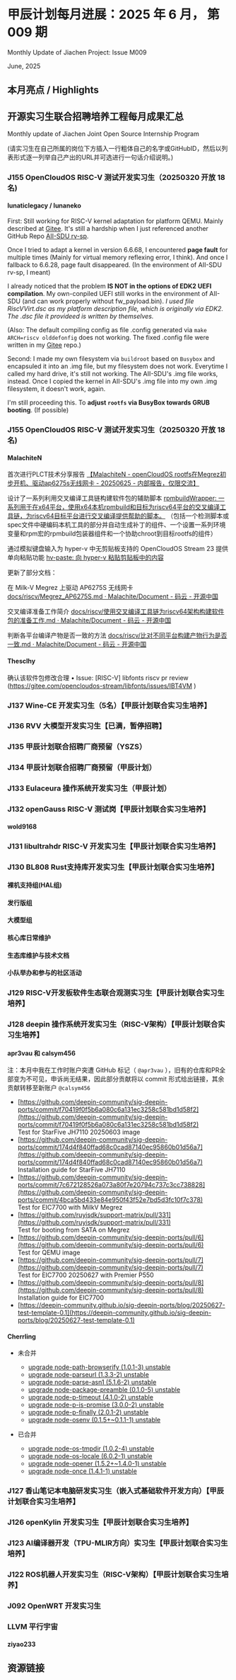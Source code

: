 # 甲辰计划每月进展：2025 年 6 月， 第 009 期

Monthly Update of Jiachen Project: Issue M009

June, 2025

## 本月亮点 / Highlights

## 开源实习生联合招聘培养工程每月成果汇总

Monthly update of Jiachen Joint Open Source Internship Program

(请实习生在自己所属的岗位下方插入一行粗体自己的名字或GitHubID，然后以列表形式逐一列举自己产出的URL并可选进行一句话介绍说明。)

### J155 OpenCloudOS RISC-V 测试开发实习生（20250320 开放 18 名)

#### lunaticlegacy / lunaneko

First: 
Still working for RISC-V kernel adaptation for platform QEMU. Mainly described at [Gitee](https://gitee.com/lunaneko/ocos_page_fault_asking). It's still a hardship when I just referenced another GitHub Repo [AII-SDU rv-sp](https://github.com/AII-SDU/rv-sp-test-mod).

Once I tried to adapt a kernel in version 6.6.68, I encountered **page fault** for multiple times (Mainly for virtual memory reflexing error, I think). And once I fallback to 6.6.28, page fault disappeared. (In the environment of AII-SDU rv-sp, I meant)

I already noticed that the problem **IS NOT in the options of EDK2 UEFI compilation**. My own-conpiled UEFI still works in the environment of AII-SDU (and can work properly without fw_payload.bin). *I used file RiscVVirt.dsc as my platform description file, which is originally via EDK2. The .dsc file it provideed is written by themselves.*

(Also: The default compiling config as file .config generated via `make ARCH=riscv olddefonfig` does not working. The fixed .config file were written in my [Gitee](https://gitee.com/lunaneko/ocos_page_fault_asking) repo.)

Second:
I made my own filesystem via `buildroot` based on `Busybox` and encapsuled it into an .img file, but my filesystem does not work. Everytime I called my hard drive, it's still not working. The AII-SDU's .img file works, instead. Once I copied the kernel in AII-SDU's .img file into my own .img filesystem, it doesn't work, again. 

I'm still proceeding this. To **adjust `rootfs` via BusyBox towards GRUB booting**. (If possible)

### J155 OpenCloudOS RISC-V 测试开发实习生（20250320 开放 18 名)

#### MalachiteN

首次进行PLCT技术分享报告 [【MalachiteN - openCloudOS rootfs在Megrez初步开机、驱动ap6275s无线网卡 - 20250625 - 内部报告，仅限交流】](https://www.bilibili.com/video/BV1ocKdzDErg/)

设计了一系列利用交叉编译工具链构建软件包的辅助脚本 [rpmbuildWrapper: 一系列用于在x64平台，使用x64本机rpmbuild和目标为riscv64平台的交叉编译工具链，为riscv64目标平台进行交叉编译提供帮助的脚本。](https://gitee.com/malachite/rpmbuildWrapper) （包括一个检测脚本或spec文件中硬编码本机工具的部分并自动生成补丁的组件、一个设置一系列环境变量和rpm宏的rpmbuild包装器组件和一个协助chroot到目标rootfs的组件）

通过模拟键盘输入为 hyper-v 中无剪贴板支持的 OpenCloudOS Stream 23 提供单向粘贴功能 [hv-paste: 向 hyper-v 粘贴剪贴板中的内容](https://gitee.com/malachite/hv-paste)

更新了部分文档：

在 Milk-V Megrez 上驱动 AP6275S 无线网卡 [docs/riscv/Megrez_AP6275S.md · Malachite/Document - 码云 - 开源中国](https://gitee.com/malachite/Document/blob/master/docs/riscv/Megrez_AP6275S.md)

交叉编译准备工作简介 [docs/riscv/使用交叉编译工具链为riscv64架构构建软件包的准备工作.md · Malachite/Document - 码云 - 开源中国](https://gitee.com/malachite/Document/blob/master/docs/riscv/%E4%BD%BF%E7%94%A8%E4%BA%A4%E5%8F%89%E7%BC%96%E8%AF%91%E5%B7%A5%E5%85%B7%E9%93%BE%E4%B8%BAriscv64%E6%9E%B6%E6%9E%84%E6%9E%84%E5%BB%BA%E8%BD%AF%E4%BB%B6%E5%8C%85%E7%9A%84%E5%87%86%E5%A4%87%E5%B7%A5%E4%BD%9C.md)

判断各平台编译产物是否一致的方法 [docs/riscv/比对不同平台构建产物行为是否一致.md · Malachite/Document - 码云 - 开源中国](https://gitee.com/malachite/Document/blob/master/docs/riscv/%E6%AF%94%E5%AF%B9%E4%B8%8D%E5%90%8C%E5%B9%B3%E5%8F%B0%E6%9E%84%E5%BB%BA%E4%BA%A7%E7%89%A9%E8%A1%8C%E4%B8%BA%E6%98%AF%E5%90%A6%E4%B8%80%E8%87%B4.md)

#### Thesclhy
确认该软件包修改合理
•	Issue: [RISC-V] libfonts riscv pr review (https://gitee.com/opencloudos-stream/libfonts/issues/IBT4VM )

### J137  Wine-CE 开发实习生（5名）【甲辰计划联合实习生培养】

### J136 RVV 大模型开发实习生【已满，暂停招聘】

### J135 甲辰计划联合招聘厂商预留（YSZS）

### J134 甲辰计划联合招聘厂商预留（甲辰计划）

### J133 Eulaceura 操作系统开发实习生（甲辰计划）

### J132 openGauss RISC-V 测试岗【甲辰计划联合实习生培养】

#### wold9168

### J131 libultrahdr RISC-V 开发实习生【甲辰计划联合实习生培养】

### J130 BL808 Rust支持库开发实习生【甲辰计划联合实习生培养】

#### 裸机支持组(HAL组)

#### 发行版组

#### 大模型组

#### 核心库日常维护

#### 生态库维护与技术文档

#### 小队举办和参与的社区活动

### J129 RISC-V开发板软件生态联合观测实习生【甲辰计划联合实习生培养】

### J128 deepin 操作系统开发实习生（RISC-V架构）【甲辰计划联合实习生培养】

#### **apr3vau** 和 **calsym456**

注：本月中我在工作时账户突遭 GitHub 标记（ `@apr3vau` ），旧有的仓库和PR全部变为不可见，申诉尚无结果，因此部分贡献将以 commit 形式给出链接，其余贡献转移至新账户 `@calsym456`

- [https://github.com/deepin-community/sig-deepin-ports/commit/f70419f0f5b6a080c6a131ec3258c581bd1d58f2](https://github.com/deepin-community/sig-deepin-ports/commit/f70419f0f5b6a080c6a131ec3258c581bd1d58f2)  
  Test for StarFive JH7110 20250603 image
- [https://github.com/deepin-community/sig-deepin-ports/commit/174d4f840ffad68c0cad87140ec95860b01d56a7](https://github.com/deepin-community/sig-deepin-ports/commit/174d4f840ffad68c0cad87140ec95860b01d56a7)  
  Installation guide for StarFive JH7110
- [https://github.com/deepin-community/sig-deepin-ports/commit/7c672128526a073a80f7e20794c737c3cc738828](https://github.com/deepin-community/sig-deepin-ports/commit/4bca5bd433e84e950f43f52e7bd5d3fc10f7c378)  
  Test for EIC7700 with MilkV Megrez
- [https://github.com/ruyisdk/support-matrix/pull/331](https://github.com/ruyisdk/support-matrix/pull/331)  
  Test for booting from SATA on Megrez
- [https://github.com/deepin-community/sig-deepin-ports/pull/6](https://github.com/deepin-community/sig-deepin-ports/pull/6)  
  Test for QEMU image
- [https://github.com/deepin-community/sig-deepin-ports/pull/7](https://github.com/deepin-community/sig-deepin-ports/pull/7)  
  Test for EIC7700 20250627 with Premier P550
- [https://github.com/deepin-community/sig-deepin-ports/pull/8](https://github.com/deepin-community/sig-deepin-ports/pull/8)  
  Installation guide for EIC7700
- [https://deepin-community.github.io/sig-deepin-ports/blog/20250627-test-template-0.1](https://deepin-community.github.io/sig-deepin-ports/blog/20250627-test-template-0.1)


#### Cherrling

* 未合并
  * [upgrade node-path-browserify (1.0.1-3) unstable](https://github.com/deepin-community/node-path-browserify/pull/1)
  * [upgrade node-parseurl (1.3.3-2) unstable](https://github.com/deepin-community/node-parseurl/pull/1)
  * [upgrade node-parse-asn1 (5.1.6-2) unstable](https://github.com/deepin-community/node-parse-asn1/pull/1)
  * [upgrade node-package-preamble (0.1.0-5) unstable](https://github.com/deepin-community/node-package-preamble/pull/1)
  * [upgrade node-p-timeout (4.1.0-2) unstable](https://github.com/deepin-community/node-p-timeout/pull/1)
  * [upgrade node-p-is-promise (3.0.0-2) unstable](https://github.com/deepin-community/node-p-is-promise/pull/1)
  * [upgrade node-p-finally (2.0.1-2) unstable](https://github.com/deepin-community/node-p-finally/pull/1)
  * [upgrade node-osenv (0.1.5+~0.1.1-1) unstable](https://github.com/deepin-community/node-osenv/pull/1)

* 已合并
  * [upgrade node-os-tmpdir (1.0.2-4) unstable](https://github.com/deepin-community/node-os-tmpdir/pull/1)
  * [upgrade node-os-locale (6.0.2-1) unstable](https://github.com/deepin-community/node-os-locale/pull/1)
  * [upgrade node-opener (1.5.2+~1.4.0-1) unstable](https://github.com/deepin-community/node-opener/pull/1)
  * [upgrade node-once (1.4.1-1) unstable](https://github.com/deepin-community/node-once/pull/2)

### J127 香山笔记本电脑研发实习生（嵌入式基础软件开发方向）【甲辰计划联合实习生培养】

### J126 openKylin 开发实习生【甲辰计划联合实习生培养】

### J123 AI编译器开发（TPU-MLIR方向）实习生【甲辰计划联合实习生培养】

### J122 ROS机器人开发实习生（RISC-V架构）【甲辰计划联合实习生培养】

### J092 OpenWRT 开发实习生

### LLVM 平行宇宙

#### ziyao233

## 资源链接


